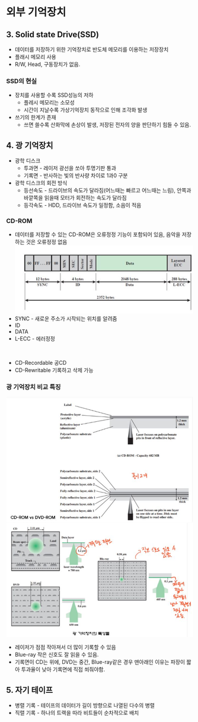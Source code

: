 # 외부 기억장치

## 3. Solid state Drive(SSD)
* 데이터를 저장하기 위한 기억장치로 반도체 메모리를 이용하는 저장장치
* 플래시 메모리 사용
* R/W, Head, 구동장치가 없음.

### SSD의 현실
* 장치를 사용할 수록 SSD성능의 저하
    * 플레시 메모리는 소모성
    * 시간이 지날수록 가상기억장치 동작으로 인해 조각화 발생
* 쓰기의 한계가 존재
    * 쓰면 쓸수록 산화막에 손상이 발생, 저장된 전자의 양을 판단하기 힘들 수 있음.
    
## 4. 광 기억장치
* 광학 디스크
    * 투과면 - 레이저 광선을 쏘아 투명기판 통과
    * 기록면 - 반사하는 빛의 반사량 차이로 1과0 구분
* 광학 디스크의 회전 방식    
    * 등선속도 - 드라이브의 속도가 달라짐(어느때는 빠르고 어느때는 느림), 안쪽과 바깥쪽을 읽을때 모터가 회전하는 속도가 달라짐
    * 등각속도 - HDD, 드라이브 속도가 일정함, 소음이 적음
    
### CD-ROM
* 데이터를 저장할 수 있는 CD-ROM은 오류정정 기능이 포함되어 있음, 음악을 저장하는 것은 오류정정 없음
![컴퓨터조직](./Image/6-2/6-2-1.JPG)<Br>
* SYNC - 새로운 주소가 시작되는 위치를 알려줌
* ID
* DATA
* L-ECC - 에러정정
<br>

* CD-Recordable 공CD
* CD-Rewritable 기록하고 삭제 가능

### 광 기억장치 비교 특징
![컴퓨터조직](./Image/6-2/6-2-2.JPG)<Br>
![컴퓨터조직](./Image/6-2/6-2-3.JPG)<Br>
* 레이저가 점점 작아져서 더 많이 기록할 수 있음
* Blue-ray 작은 신호도 잘 읽을 수 있음.
* 기록면이 CD는 위에, DVD는 중간, Blue-ray같은 경우 맨아래인 이유는 파장이 짧아 투과율이 낮아 기록면에 직접 쐬줘야함.

## 5. 자기 테이프
* 병렬 기록 - 테이프의 데이터가 길이 방향으로 나열된 다수의 병렬 
* 직렬 기록 - 하나의 트랙을 따라 비트들이 순차적으로 배치
